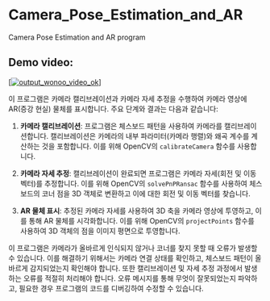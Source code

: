 # Camera_Pose_Estimation_and_AR
Camera Pose Estimation and AR program
## Demo video:
[[![output_wonoo_video_ok](https://img.youtube.com/vi/VIDEO_ID/0.jpg)]](https://github.com/yunee19/Camera_Pose_Estimation_and_AR/assets/133479803/79fb913a-6667-42a4-93fa-d63f1643f23e)

이 프로그램은 카메라 캘리브레이션과 카메라 자세 추정을 수행하여 카메라 영상에 AR(증강 현실) 물체를 표시합니다. 주요 단계와 결과는 다음과 같습니다:

1. **카메라 캘리브레이션**: 프로그램은 체스보드 패턴을 사용하여 카메라를 캘리브레이션합니다. 캘리브레이션은 카메라의 내부 파라미터(카메라 행렬)와 왜곡 계수를 계산하는 것을 포함합니다. 이를 위해 OpenCV의 `calibrateCamera` 함수를 사용합니다.

2. **카메라 자세 추정**: 캘리브레이션이 완료되면 프로그램은 카메라 자세(회전 및 이동 벡터)를 추정합니다. 이를 위해 OpenCV의 `solvePnPRansac` 함수를 사용하여 체스보드의 코너 점을 3D 객체로 변환하고 이에 대한 회전 및 이동 벡터를 찾습니다.

3. **AR 물체 표시**: 추정된 카메라 자세를 사용하여 3D 축을 카메라 영상에 투영하고, 이를 통해 AR 물체를 시각화합니다. 이를 위해 OpenCV의 `projectPoints` 함수를 사용하여 3D 객체의 점을 이미지 평면으로 투영합니다.

이 프로그램은 카메라가 올바르게 인식되지 않거나 코너를 찾지 못할 때 오류가 발생할 수 있습니다. 이를 해결하기 위해서는 카메라 연결 상태를 확인하고, 체스보드 패턴이 올바르게 감지되었는지 확인해야 합니다. 또한 캘리브레이션 및 자세 추정 과정에서 발생하는 오류를 적절히 처리해야 합니다. 오류 메시지를 통해 무엇이 잘못되었는지 파악하고, 필요한 경우 프로그램의 코드를 디버깅하여 수정할 수 있습니다.
